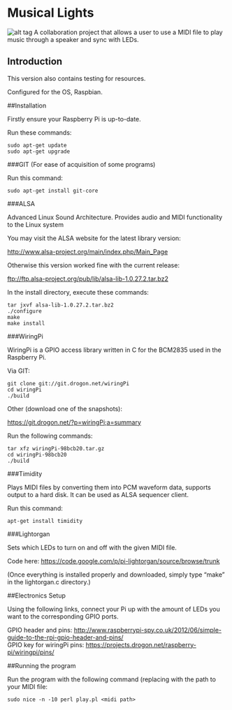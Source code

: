 # Musical Lights

![alt tag](https://github.com/s3331816/musical-lights/blob/master/img/IMG_0039.JPG?raw=true)
A collaboration project that allows a user to use a MIDI file to play music through a speaker and sync with LEDs.

## Introduction

This version also contains testing for resources. 

Configured for the OS, Raspbian.

##Installation

Firstly ensure your Raspberry Pi is up-to-date.	

Run these commands: 
 
`sudo apt-get update`  
`sudo apt-get upgrade`  

###GIT (For ease of acquisition of some programs)

Run this command:  

`sudo apt-get install git-core`  

###ALSA

Advanced Linux Sound Architecture. Provides audio and MIDI functionality to the Linux 
system

You may visit the ALSA website for the latest library version: 

http://www.alsa-project.org/main/index.php/Main_Page

Otherwise this version worked fine with the current release:

ftp://ftp.alsa-project.org/pub/lib/alsa-lib-1.0.27.2.tar.bz2

In the install directory, execute these commands:  

`tar jxvf alsa-lib-1.0.27.2.tar.bz2`  
`./configure`  
`make`  
`make install`  

###WiringPi

WiringPi is a GPIO access library written in C for the BCM2835 used in the Raspberry Pi. 

Via GIT:  

`git clone git://git.drogon.net/wiringPi`  
`cd wiringPi`  
`./build`  

Other (download one of the snapshots):

https://git.drogon.net/?p=wiringPi;a=summary

Run the following commands: 
 
`tar xfz wiringPi-98bcb20.tar.gz`  
`cd wiringPi-98bcb20`  
`./build`  

###Timidity

Plays MIDI files by converting them into PCM waveform data, supports output to a hard disk. It can be used as ALSA sequencer client.

Run this command:  

`apt-get install timidity`  

###Lightorgan

Sets which LEDs to turn on and off with the given MIDI file.	

Code here: https://code.google.com/p/pi-lightorgan/source/browse/trunk

(Once everything is installed properly and downloaded, simply type “make” in the lightorgan.c directory.)


##Electronics Setup

Using the following links, connect your Pi up with the amount of LEDs you want to the corresponding GPIO ports.

GPIO header and pins: http://www.raspberrypi-spy.co.uk/2012/06/simple-guide-to-the-rpi-gpio-header-and-pins/  
GPIO key for wiringPi pins: https://projects.drogon.net/raspberry-pi/wiringpi/pins/

##Running the program

Run the program with the following command (replacing <midi path> with the path to your MIDI file:  

`sudo nice -n -10 perl play.pl <midi path>`  
